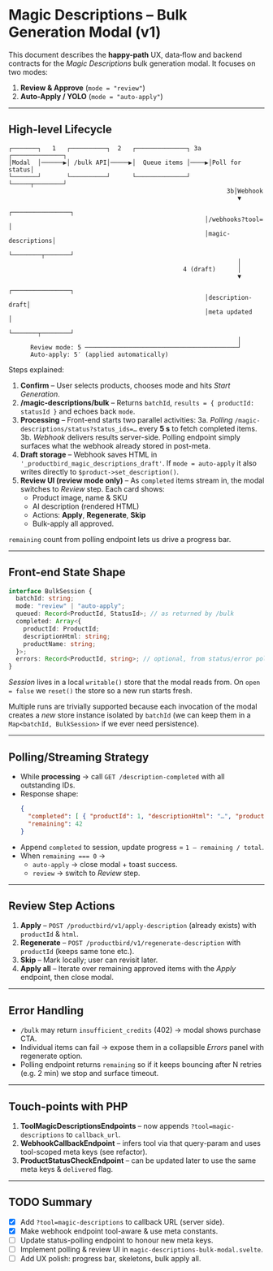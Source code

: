 # Magic Descriptions – Bulk Generation Modal (v1)

This document describes the **happy-path** UX, data‐flow and backend contracts for the *Magic Descriptions* bulk generation modal.  It focuses on two modes:

1. **Review & Approve** (`mode = "review"`)
2. **Auto-Apply / YOLO** (`mode = "auto-apply"`)

---

## High-level Lifecycle

```
┌───────┐   1   ┌──────────┐  2   ┌──────────────┐ 3a  ┌──────────────┐
│Modal  │──────▶│ /bulk API│─────▶│  Queue items │────▶│Poll for status│
└───────┘       └──────────┘      └──────────────┘     └─────┬────────┘
                                                            3b│Webhook
                                                               ▼
                                                      ┌────────────────┐
                                                      │/webhooks?tool= │
                                                      │magic-descriptions│
                                                      └────────┬───────┘
                                                               │
                                                4 (draft)      │
                                                               ▼
                                                      ┌────────────────┐
                                                      │description-draft│
                                                      │meta updated     │
                                                      └───────┬────────┘
                                                               │
      Review mode: 5 ──────────────────────────────────────────┘
      Auto-apply: 5′ (applied automatically)
```

Steps explained:

1. **Confirm** – User selects products, chooses mode and hits *Start Generation*.
2. **/magic-descriptions/bulk** – Returns `batchId`, `results = { productId: statusId }` and echoes back `mode`.
3. **Processing** – Front-end starts two parallel activities:
   3a. *Polling* `/magic-descriptions/status?status_ids=…` every **5 s** to fetch completed items.
   3b. *Webhook* delivers results server-side.  Polling endpoint simply surfaces what the webhook already stored in post-meta.
4. **Draft storage** – Webhook saves HTML in `'_productbird_magic_descriptions_draft'`.  If `mode = auto-apply` it also writes directly to `$product->set_description()`.
5. **Review UI (review mode only)** – As `completed` items stream in, the modal switches to *Review* step.  Each card shows:
   * Product image, name & SKU
   * AI description (rendered HTML)
   * Actions: **Apply**, **Regenerate**, **Skip**
   * Bulk-apply all approved.

`remaining` count from polling endpoint lets us drive a progress bar.

---

## Front-end State Shape

```ts
interface BulkSession {
  batchId: string;
  mode: "review" | "auto-apply";
  queued: Record<ProductId, StatusId>; // as returned by /bulk
  completed: Array<{
    productId: ProductId;
    descriptionHtml: string;
    productName: string;
  }>;
  errors: Record<ProductId, string>; // optional, from status/error polling later
}
```

*Session* lives in a local `writable()` store that the modal reads from.  On `open = false` we `reset()` the store so a new run starts fresh.

Multiple runs are trivially supported because each invocation of the modal creates a *new* store instance isolated by `batchId` (we can keep them in a `Map<batchId, BulkSession>` if we ever need persistence).

---

## Polling/Streaming Strategy

* While **processing** → call `GET /description-completed` with all outstanding IDs.
* Response shape:
  ```json
  {
    "completed": [ { "productId": 1, "descriptionHtml": "…", "productName": "T-Shirt" } ],
    "remaining": 42
  }
  ```
* Append `completed` to session, update progress = `1 – remaining / total`.
* When `remaining === 0` →
  * `auto-apply` → close modal + toast success.
  * `review` → switch to *Review* step.

---

## Review Step Actions

1. **Apply** – `POST /productbird/v1/apply-description` (already exists) with `productId` & `html`.
2. **Regenerate** – `POST /productbird/v1/regenerate-description` with `productId` (keeps same tone etc.).
3. **Skip** – Mark locally; user can revisit later.
4. **Apply all** – Iterate over remaining approved items with the *Apply* endpoint, then close modal.

---

## Error Handling

* `/bulk` may return `insufficient_credits` (402) → modal shows purchase CTA.
* Individual items can fail → expose them in a collapsible *Errors* panel with regenerate option.
* Polling endpoint returns `remaining` so if it keeps bouncing after N retries (e.g. 2 min) we stop and surface timeout.

---

## Touch-points with PHP

1. **ToolMagicDescriptionsEndpoints** – now appends `?tool=magic-descriptions` to `callback_url`.
2. **WebhookCallbackEndpoint** – infers tool via that query-param and uses tool-scoped meta keys (see refactor).
3. **ProductStatusCheckEndpoint** – can be updated later to use the same meta keys & `delivered` flag.

---

## TODO Summary

* [x] Add `?tool=magic-descriptions` to callback URL (server side).
* [x] Make webhook endpoint tool-aware & use meta constants.
* [ ] Update status-polling endpoint to honour new meta keys.
* [ ] Implement polling & review UI in `magic-descriptions-bulk-modal.svelte`.
* [ ] Add UX polish: progress bar, skeletons, bulk apply all.
